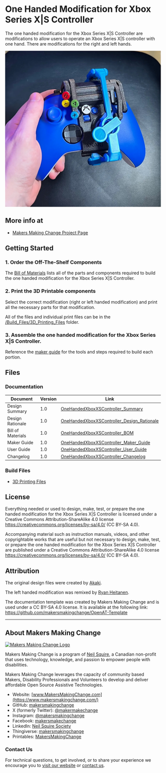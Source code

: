 <!--- Open Source Assistive Technology: GitHub Readme Template  --->

<!--- INSTRUCTIONS --->
<!--- This is a markdown template for creating the README.md file in a GitHub repository. This file is rendered and displayed automatically when someone visits the repository.

This document includes helper text that will not be displayed when rendered. Any text between the less-than sign + exclamation mark + three hyphen-minus (<!---) and matching three hyphen-minus + greater-than sign will not be displayed. This helper text can be deleted once the corresponding section is completed.
--->
 
<!--- TITLE: Should match the name of the GitHub repository. Choose something descriptive rather than whimsical.  --->
 # One Handed Modification for Xbox Series X|S Controller

<!--- SUMMARY: A brief summary of the project. What it does, who it is for, how much it costs. --->
The one handed modification for the Xbox Series X|S Controller are modifications to allow users to operate an Xbox Series X|S controller with one hand. There are modifications for the right and left hands.

<!--- PHOTO --->
![An Xbox controller with the left hand modification and Button Decorations being held in a left hand.](Photos/Device_image.jpg)

## More info at
 - [Makers Making Change Project Page](https://makersmakingchange.com/project/one-handed-mod-xbox-series-xs-controller)
 

## Getting Started
<!--- Include an overall idea of what major steps are required to build the device. --->

### 1. Order the Off-The-Shelf Components
The [Bill of Materials](/Documentation/OneHandedXboxXSController_BOM_V1.0.xlsx) lists all of the parts and components required to build the one handed modification for the Xbox Series X|S Controller.

### 2. Print the 3D Printable components
Select the correct modification (right or left handed modification) and print all the necessary parts for that modification.

All of the files and individual print files can be in the [/Build_Files/3D_Printing_Files](/Build_Files/3D_Printing/) folder.

### 3. Assemble the one handed modification for the Xbox Series X|S Controller.
Reference the [maker guide](/Documentation/OneHandedXboxXSController_Maker_Guide_V1.0.pdf) for the tools and steps required to build each portion.

<!---FILES: This section includes all the information and files required to build and modify the device, including documentation, design files, and build files. --->
## Files

<!--- DOCUMENTATION --->
### Documentation

| Document | Version | Link |
|----------|---------|------|
| Design Summary| 1.0 | [OneHandedXboxXSController_Summary](/Documentation/OneHandedXboxXSController_Summary.pdf) |
| Design Rationale     | 1.0 | [OneHandedXboxXSController_Design_Rationale](/Documentation/OneHandedXboxXSController_Design_Rationale.pdf) |
| Bill of Materials    | 1.0 | [OneHandedXboxXSController_BOM](/Documentation/OneHandedXboxXSController_BOM.xlsx) |
| Maker Guide      | 1.0 | [OneHandedXboxXSController_Maker_Guide](/Documentation/OneHandedXboxXSController_Maker_Guide.pdf) |
| User Guide          | 1.0 | [OneHandedXboxXSController_User_Guide](/Documentation/OneHandedXboxXSController_User_Guide.pdf)           |
| Changelog            | 1.0 | [OneHandedXboxXSController_Changelog](/Documentation/OneHandedXboxXSController_Changelog.pdf)               |

### Build Files
<!--- BUILD FILES --->
 - [3D Printing Files](/Build_Files/3D_Printing)

## License
<!--- LICENSE: Choose an appropriate license. We recommend an open-source hardware compatible license. --->
Everything needed or used to design, make, test, or prepare the one handed modification for the Xbox Series X|S Controller is licensed under a Creative Commons Attribution-ShareAlike 4.0 license <https://creativecommons.org/licenses/by-sa/4.0/> (CC BY-SA 4.0).

Accompanying material such as instruction manuals, videos, and other copyrightable works that are useful but not necessary to design, make, test, or prepare the one handed modification for the Xbox Series X|S Controller are published under a Creative Commons Attribution-ShareAlike 4.0 license <https://creativecommons.org/licenses/by-sa/4.0/> (CC BY-SA 4.0).

## Attribution
<!--- ATTRIBUTION: Include any information related to the development of the design. This may include who identified the initial challenge, who contributed to the design --->

The original design files were created by [Akaki](https://www.printables.com/social/106360-akaki/about).

The left handed modification was remixed by [Ryan Heitanen](https://www.printables.com/social/120065-ryan-hietanen/about).

The documentation template was created by Makers Making Change and is used under a CC BY-SA 4.0 license. It is available at the following link: https://github.com/makersmakingchange/OpenAT-Template

---

## About Makers Making Change
[<img src="https://raw.githubusercontent.com/makersmakingchange/makersmakingchange/main/img/mmc_logo.svg" width="500" alt="Makers Making Change Logo">](https://www.makersmakingchange.com/)

Makers Making Change is a program of [Neil Squire](https://www.neilsquire.ca/), a Canadian non-profit that uses technology, knowledge, and passion to empower people with disabilities.

Makers Making Change leverages the capacity of community based Makers, Disability Professionals and Volunteers to develop and deliver affordable Open Source Assistive Technologies.

 - Website: [www.MakersMakingChange.com](https://www.makersmakingchange.com/)
 - GitHub: [makersmakingchange](https://github.com/makersmakingchange)
 - X (formerly Twitter): [@makermakechange](https://twitter.com/makermakechange)
 - Instagram: [@makersmakingchange](https://www.instagram.com/makersmakingchange)
 - Facebook: [makersmakechange](https://www.facebook.com/makersmakechange)
 - LinkedIn: [Neil Squire Society](https://www.linkedin.com/company/neil-squire-society/)
 - Thingiverse: [makersmakingchange](https://www.thingiverse.com/makersmakingchange/about)
 - Printables: [MakersMakingChange](https://www.printables.com/@MakersMakingChange)

### Contact Us
For technical questions, to get involved, or to share your experience we encourage you to [visit our website](https://www.makersmakingchange.com/) or [contact us](https://www.makersmakingchange.com/s/contact).
